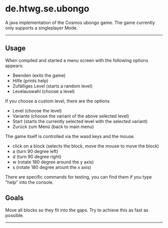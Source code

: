 de.htwg.se.ubongo
=================

A java implementation of the Cosmos ubongo game.
The game currently only supports a singleplayer Mode.


---


Usage
-----

When compiled and started a menu screen with the following options appears:

- Beenden (exits the game)
- Hilfe (prints help)
- Zufälliges Level (starts a random level)
- Levelauswahl (choose a level)

If you choose a custom level, there are the options

- Level (choose the level)
- Variante (choose the variant of the above selected level)
- Start (starts the currently selected level with the selected variant)
- Zurück zum Menü (back to main menu)

The game itself is controlled via the wasd keys and the mouse.

- click on a block (selects the block, move the mouse to move the block)
- a (turn 90 degree left)
- d (turn 90 degree right)
- w (rotate 180 degree around the y axis)
- s (rotate 180 degree arount the x axis)


There are specific commands for testing, you can find them if you type "help" into the console.



Goals
-----

Move all blocks so they fit into the gaps. Try to achieve this as fast as possible.


---


